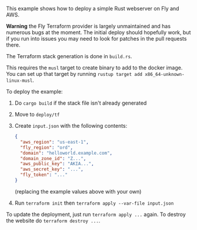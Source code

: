 This example shows how to deploy a simple Rust webserver on Fly and AWS.

**Warning** the Fly Terraform provider is largely unmaintained and has numerous bugs at the moment. The initial deploy should hopefully work, but if you run into issues you may need to look for patches in the pull requests there.

The Terraform stack generation is done in `build.rs`.

This requires the `musl` target to create binary to add to the docker image. You can set up that target by running `rustup target add x86_64-unknown-linux-musl`.

To deploy the example:

1. Do `cargo build` if the stack file isn't already generated
2. Move to `deploy/tf`
3. Create `input.json` with the following contents:

   ```json
   {
     "aws_region": "us-east-1",
     "fly_region": "ord",
     "domain": "helloworld.example.com",
     "domain_zone_id": "Z...",
     "aws_public_key": "AKIA...",
     "aws_secret_key": "...",
     "fly_token": "..."
   }
   ```

   (replacing the example values above with your own)

4. Run `terraform init` then `terraform apply --var-file input.json`

To update the deployment, just run `terraform apply ...` again. To destroy the website do `terraform destroy ...`.
